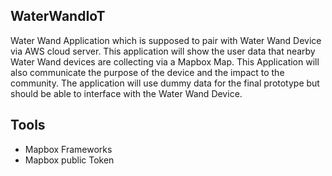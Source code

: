 ## WaterWandIoT

Water Wand Application which is supposed to pair with Water Wand Device via AWS cloud server. This application will show the user data that nearby Water Wand devices are collecting via a Mapbox Map. This Application will also communicate the purpose of the device and the impact to the community. The application will use dummy data for the final prototype but should be able to interface with the Water Wand Device.

## Tools

- Mapbox Frameworks
- Mapbox public Token 
